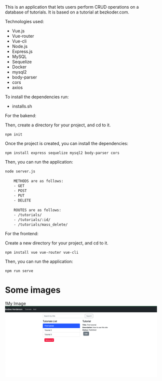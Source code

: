 This is an application that lets users perform CRUD operations on a database of tutorials. It is based on a 
tutorial at bezkoder.com.

Technologies used:
- Vue.js
- Vue-router
- Vue-cli
- Node.js
- Express.js
- MySQL
- Sequelize
- Docker
- mysql2 
- body-parser 
- cors
- axios


To install the dependencies run:
- installs.sh

For the bakend:

Then, create a directory for your project, and cd to it.
    
    npm init

Once the project is created, you can install the dependencies:
    
    npm install express sequelize mysql2 body-parser cors
    
Then, you can run the application:
    
    node server.js

        METHODS are as follows:
        - GET
        - POST
        - PUT
        - DELETE

        ROUTES are as follows:
        - /tutorials/
        - /tutorials/:id/
        - /tutorials/mass_delete/


For the frontend:

Create a new directory for your project, and cd to it.

    npm install vue vue-router vue-cli
    
Then, you can run the application:
    
    npm run serve






# Some images

!My Image![](images/home.png)
